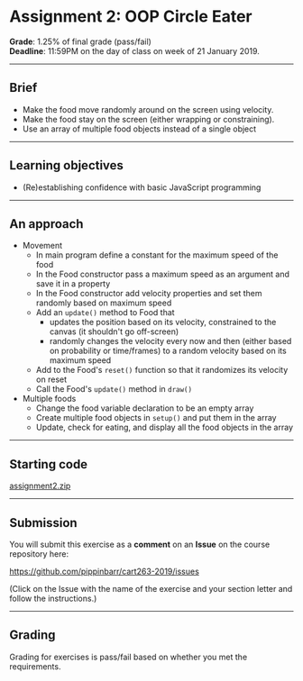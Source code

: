 # Assignment 2: OOP Circle Eater

__Grade__: 1.25% of final grade (pass/fail)  
__Deadline__: 11:59PM on the day of class on week of 21 January 2019.

---

## Brief

- Make the food move randomly around on the screen using velocity.
- Make the food stay on the screen (either wrapping or constraining).
- Use an array of multiple food objects instead of a single object

---

## Learning objectives

- (Re)establishing confidence with basic JavaScript programming

---

## An approach

- Movement
  - In main program define a constant for the maximum speed of the food
  - In the Food constructor pass a maximum speed as an argument and save it in a property
  - In the Food constructor add velocity properties and set them randomly based on maximum speed
  - Add an `update()` method to Food that
    - updates the position based on its velocity, constrained to the canvas (it shouldn't go off-screen)
    - randomly changes the velocity every now and then (either based on probability or time/frames) to a random velocity based on its maximum speed
  - Add to the Food's `reset()` function so that it randomizes its velocity on reset
  - Call the Food's `update()` method in `draw()`
- Multiple foods
  - Change the food variable declaration to be an empty array
  - Create multiple food objects in `setup()` and put them in the array
  - Update, check for eating, and display all the food objects in the array

---

## Starting code

[assignment2.zip](assignment2.zip)

---

## Submission

You will submit this exercise as a __comment__ on an __Issue__ on the course repository here:

https://github.com/pippinbarr/cart263-2019/issues

(Click on the Issue with the name of the exercise and your section letter and follow the instructions.)

---

## Grading

Grading for exercises is pass/fail based on whether you met the requirements.
